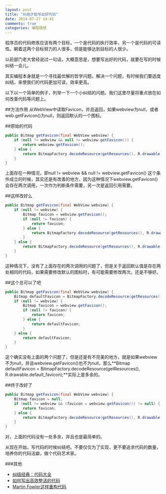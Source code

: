 ```yaml
---
layout: post
title: "纠结才能写出好代码"
date: 2014-07-27 14:41
comments: true
categories: 编程随想
---
```


程序员的代码修炼应该有两个目标，一个是代码的执行效率，另一个是代码的可读性。朝着这两个目标努力的人很多，但是能够达到目标的人很少。

以前部门老大曾经说过一句话，大概意思是，想要写出好的代码，就要在写的时候纠结一会儿。

其实编程本身就是一个寻找最优解的哲学问题。解决一个问题，有时候我们要适度纠结，来使我们的代码更加可读，效率更高。
<!--more-->
以下以一个简单的例子，列举一下一个小纠结的问题。我们这里尽量将重点放在如何改善代码等问题上。

##方法作用
从WebView中读取Favicon，并且返回，如果webview为null，或者web.getFavicon()为null，则返回默认的一个图标。

##原始的代码
```java
public Bitmap getFavicon(final WebView webview) {
	if (null != webview && null != webview.getFavicon()) {
		return webview.getFavicon();
	} else {
		return BitmapFactory.decodeResource(getResources(), R.drawable.default_favicon);
	}
}
```
上面存在一种情况，即null != webview && null != webview.getFavicon() 这个条件成立的时候，其实还是有改善的地方，因为这种情况下webview.getFavicon()会存在两次调用，一次作为判断条件需要，另一次是返回引用需要。

##这样改好么
```java
public Bitmap getFavicon(final WebView webview) {
	if (null != webview) {
		Bitmap favicon = webview.getFavicon();
		if (null != favicon) {
			return favicon;
		} else {
			return BitmapFactory.decodeResource(getResources(), R.drawable.default_favicon);
		}
	} else {
		return BitmapFactory.decodeResource(getResources(), R.drawable.default_favicon);
	}
}
```
这种情况下，没有了上面存在的两次调用的问题了，但是关于返回默认值是存在两处相同的代码，如果需要修改默认的图标时，有可能需要修改两次。还是不够好。


##这个总可以了吧
```java
public Bitmap getFavicon(final WebView webview) {
	Bitmap defaultFavicon = BitmapFactory.decodeResource(getResources(), R.drawable.default_favicon);
	if (null != webview) {
		Bitmap favicon = webview.getFavicon();
		if (null != favicon) {
			return favicon;
		} else {
			return defaultFavicon;
		}
	} else {
		return defaultFavicon;
	}
}
```
这个确实没有上面的两个问题了，但是还是有不完美的地方，就是如果webview不为null，并且webview.getFavicon()也不为null，那么**Bitmap defaultFavicon = BitmapFactory.decodeResource(getResources(), R.drawable.default_favicon);**实际上是多余的。


##终于改好了
```java
public Bitmap getFavicon(final WebView webview) {
	Bitmap favicon = null;
	if (null != webview && (favicon = webview.getFavicon()) != null) {
		return favicon;
	} else {
		return BitmapFactory.decodeResource(getResources(), R.drawable.default_favicon);
	}
}
```
对，上面的代码没有一处多余，并且也是最简单的。

从现在开始，写代码的时候纠结吧。不要仅仅为了实现，更不要追求代码的数量，培养你的代码洁癖，做个代码艺术家。

###其他
  * <a href="http://www.amazon.cn/gp/product/B0061XKRXA/ref=as_li_tf_tl?ie=UTF8&camp=536&creative=3200&creativeASIN=B0061XKRXA&linkCode=as2&tag=droidyue-23">纠结经典：代码大全</a><img src="http://ir-cn.amazon-adsystem.com/e/ir?t=droidyue-23&l=as2&o=28&a=B0061XKRXA" width="1" height="1" border="0" alt="" style="border:none !important; margin:0px !important;" />
  * <a href="http://www.amazon.cn/gp/product/B0031M9GHC/ref=as_li_tf_tl?ie=UTF8&camp=536&creative=3200&creativeASIN=B0031M9GHC&linkCode=as2&tag=droidyue-23">如何写出高效整洁的代码</a><img src="http://ir-cn.amazon-adsystem.com/e/ir?t=droidyue-23&l=as2&o=28&a=B0031M9GHC" width="1" height="1" border="0" alt="" style="border:none !important; margin:0px !important;" />
  * <a href="http://www.amazon.cn/gp/product/B003BY6PLK/ref=as_li_tf_tl?ie=UTF8&camp=536&creative=3200&creativeASIN=B003BY6PLK&linkCode=as2&tag=droidyue-23">Martin Fowler这样重构代码</a><img src="http://ir-cn.amazon-adsystem.com/e/ir?t=droidyue-23&l=as2&o=28&a=B003BY6PLK" width="1" height="1" border="0" alt="" style="border:none !important; margin:0px !important;" />


